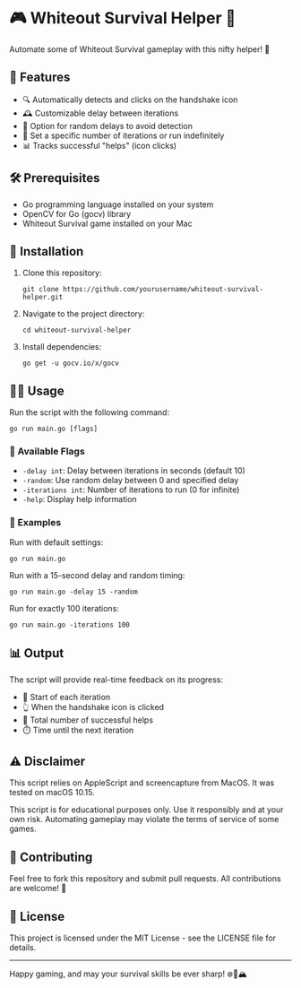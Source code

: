 # 🎮 Whiteout Survival Helper 🤖

Automate some of Whiteout Survival gameplay with this nifty helper! 🚀

## 🌟 Features

- 🔍 Automatically detects and clicks on the handshake icon
- 🕰️ Customizable delay between iterations
- 🎲 Option for random delays to avoid detection
- 🔢 Set a specific number of iterations or run indefinitely
- 📊 Tracks successful "helps" (icon clicks)

## 🛠️ Prerequisites

- Go programming language installed on your system
- OpenCV for Go (gocv) library
- Whiteout Survival game installed on your Mac

## 🚀 Installation

1. Clone this repository:
   ```
   git clone https://github.com/yourusername/whiteout-survival-helper.git
   ```
2. Navigate to the project directory:
   ```
   cd whiteout-survival-helper
   ```
3. Install dependencies:
   ```
   go get -u gocv.io/x/gocv
   ```

## 🏃‍♂️ Usage

Run the script with the following command:

```
go run main.go [flags]
```

### 🚩 Available Flags

- `-delay int`: Delay between iterations in seconds (default 10)
- `-random`: Use random delay between 0 and specified delay
- `-iterations int`: Number of iterations to run (0 for infinite)
- `-help`: Display help information

### 📘 Examples

Run with default settings:
```
go run main.go
```

Run with a 15-second delay and random timing:
```
go run main.go -delay 15 -random
```

Run for exactly 100 iterations:
```
go run main.go -iterations 100
```

## 📊 Output

The script will provide real-time feedback on its progress:

- 🏁 Start of each iteration
- 👆 When the handshake icon is clicked
- 🔢 Total number of successful helps
- ⏱️ Time until the next iteration

## ⚠️ Disclaimer

This script relies on AppleScript and screencapture from MacOS.  It was tested on macOS 10.15.

This script is for educational purposes only. Use it responsibly and at your own risk. Automating gameplay may violate the terms of service of some games.

## 🤝 Contributing

Feel free to fork this repository and submit pull requests. All contributions are welcome! 🎉

## 📜 License

This project is licensed under the MIT License - see the LICENSE file for details.

---

Happy gaming, and may your survival skills be ever sharp! ❄️🐧🏔️
